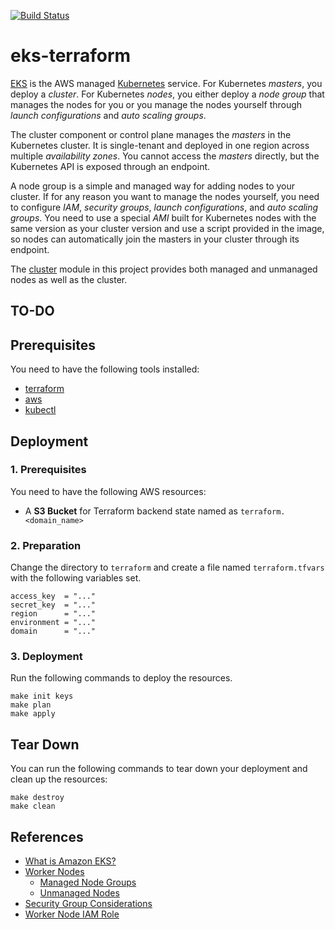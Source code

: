 [![Build Status][workflow-image]][workflow-url]

# eks-terraform

[EKS](https://aws.amazon.com/eks) is the AWS managed [Kubernetes](https://kubernetes.io) service.
For Kubernetes _masters_, you deploy a _cluster_.
For Kubernetes _nodes_, you either deploy a _node group_ that manages the nodes for you
or you manage the nodes yourself through _launch configurations_ and _auto scaling groups_.

The cluster component or control plane manages the _masters_ in the Kubernetes cluster.
It is single-tenant and deployed in one region across multiple _availability zones_.
You cannot access the _masters_ directly, but the Kubernetes API is exposed through an endpoint.

A node group is a simple and managed way for adding nodes to your cluster.
If for any reason you want to manage the nodes yourself, you need to configure _IAM_, _security groups_, _launch configurations_, and _auto scaling groups_.
You need to use a special _AMI_ built for Kubernetes nodes with the same version as your cluster version
and use a script provided in the image, so nodes can automatically join the masters in your cluster through its endpoint.

The [cluster](./modules/cluster) module in this project provides both managed and unmanaged nodes as well as the cluster.

## TO-DO

## Prerequisites

You need to have the following tools installed:

  - [terraform](https://www.terraform.io)
  - [aws](https://github.com/aws/aws-cli)
  - [kubectl](https://kubernetes.io/docs/tasks/tools/install-kubectl)

## Deployment

### 1. Prerequisites

You need to have the following AWS resources:

  - A **S3 Bucket** for Terraform backend state named as `terraform.<domain_name>`

### 2. Preparation

Change the directory to `terraform` and create a file named `terraform.tfvars` with the following variables set.

```
access_key  = "..."
secret_key  = "..."
region      = "..."
environment = "..."
domain      = "..."
```

### 3. Deployment

Run the following commands to deploy the resources.

```
make init keys
make plan
make apply
```

## Tear Down

You can run the following commands to tear down your deployment and clean up the resources:

```
make destroy
make clean
```

## References

  - [What is Amazon EKS?](https://docs.aws.amazon.com/eks/latest/userguide/what-is-eks.html)
  - [Worker Nodes](https://docs.aws.amazon.com/eks/latest/userguide/worker.html)
    - [Managed Node Groups](https://docs.aws.amazon.com/eks/latest/userguide/managed-node-groups.html)
    - [Unmanaged Nodes](https://docs.aws.amazon.com/eks/latest/userguide/launch-workers.html)
  - [Security Group Considerations](https://docs.aws.amazon.com/eks/latest/userguide/sec-group-reqs.html)
  - [Worker Node IAM Role](https://docs.aws.amazon.com/eks/latest/userguide/worker_node_IAM_role.html)


[workflow-url]: https://github.com/moorara/eks-terraform/actions
[workflow-image]: https://github.com/moorara/eks-terraform/workflows/Main/badge.svg
